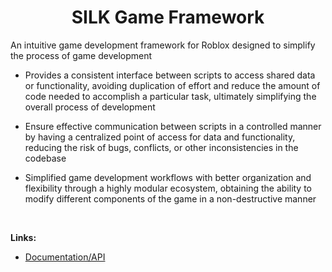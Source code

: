 <div align='center'>
  <h1>SILK Game Framework</h1>
</div>

An intuitive game development framework for Roblox designed to simplify the process of game development

- Provides a consistent interface between scripts to access shared data or functionality, avoiding duplication of effort and reduce the amount of code needed to accomplish a particular task, ultimately simplifying the overall process of development

- Ensure effective communication between scripts in a controlled manner by having a centralized point of access for data and functionality, reducing the risk of bugs, conflicts, or other inconsistencies in the codebase

- Simplified game development workflows with better organization and flexibility through a highly modular ecosystem, obtaining the ability to modify different components of the game in a non-destructive manner

<br>

**Links:**

- <a href=https://wicked-wlzard.github.io/silk/ target=_blank>Documentation/API</a>